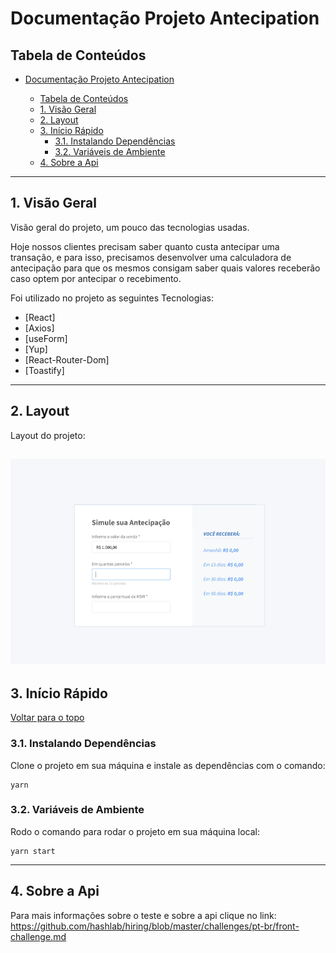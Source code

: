# Documentação Projeto Antecipation

## Tabela de Conteúdos

- [Documentação Projeto Antecipation](#documentação-projeto-antecipation)

  - [Tabela de Conteúdos](#tabela-de-conteúdos)
  - [1. Visão Geral](#1-visão-geral)
  - [2. Layout](#2-layout)
  - [3. Início Rápido](#3-início-rápido)
    - [3.1. Instalando Dependências](#31-instalando-dependências)
    - [3.2. Variáveis de Ambiente](#32-variáveis-de-ambiente)
  - [4. Sobre a Api](#4-sobre-a-api)

---

## 1. Visão Geral

Visão geral do projeto, um pouco das tecnologias usadas.

Hoje nossos clientes precisam saber quanto custa antecipar uma transação, e para isso, precisamos desenvolver uma calculadora de antecipação para que os mesmos consigam saber quais valores receberão caso optem por antecipar o recebimento.

Foi utilizado no projeto as seguintes Tecnologias:

- [React]
- [Axios]
- [useForm]
- [Yup]
- [React-Router-Dom]
- [Toastify]

---

## 2. Layout

Layout do projeto:

## ![](src/assets/img/layout.png)

## 3. Início Rápido

[ Voltar para o topo ](#tabela-de-conteúdos)

### 3.1. Instalando Dependências

Clone o projeto em sua máquina e instale as dependências com o comando:

```shell
yarn
```

### 3.2. Variáveis de Ambiente

Rodo o comando para rodar o projeto em sua máquina local:

```
yarn start
```

---

## 4. Sobre a Api

Para mais informações sobre o teste e sobre a api clique no link:
https://github.com/hashlab/hiring/blob/master/challenges/pt-br/front-challenge.md

